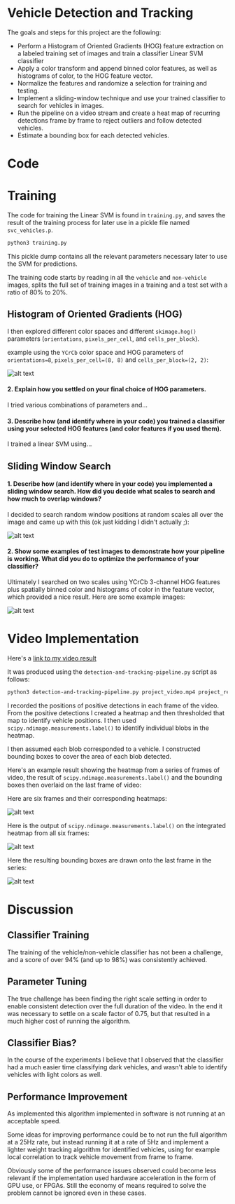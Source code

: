 # Vehicle Detection and Tracking

The goals and steps for this project are the following:

* Perform a Histogram of Oriented Gradients (HOG) feature extraction on
  a labeled training set of images and train a classifier Linear SVM classifier
* Apply a color transform and append binned color features, as well as
  histograms of color, to the HOG feature vector. 
* Normalize the features and randomize a selection for training and testing.
* Implement a sliding-window technique and use your trained classifier to
  search for vehicles in images.
* Run the pipeline on a video stream and create a heat map of recurring
  detections frame by frame to reject outliers and follow detected vehicles.
* Estimate a bounding box for each detected vehicles.

[//]: # (Image References)
[image1]: ./examples/car_not_car.png
[image2]: ./examples/HOG_example.jpg
[image3]: ./examples/sliding_windows.jpg
[image4]: ./examples/sliding_window.jpg
[image5]: ./examples/bboxes_and_heat.png
[image6]: ./examples/labels_map.png
[image7]: ./examples/output_bboxes.png
[video1]: ./project_video.mp4

# Code



# Training

The code for training the Linear SVM is found in `training.py`, and saves the result of the
training process for later use in a pickle file named `svc_vehicles.p`.

```sh
python3 training.py
```

This pickle dump contains all the relevant parameters necessary later to use the SVM for
predictions.

The training code starts by reading in all the `vehicle` and `non-vehicle` images, splits the
full set of training images in a training and a test set with a ratio of 80% to 20%.

## Histogram of Oriented Gradients (HOG)

I then explored different color spaces and different `skimage.hog()` parameters
(`orientations`, `pixels_per_cell`, and `cells_per_block`).

example using the `YCrCb` color space and HOG parameters of `orientations=8`, `pixels_per_cell=(8, 8)` and `cells_per_block=(2, 2)`:


![alt text][image2]


#### 2. Explain how you settled on your final choice of HOG parameters.

I tried various combinations of parameters and...

#### 3. Describe how (and identify where in your code) you trained a classifier using your selected HOG features (and color features if you used them).

I trained a linear SVM using...

## Sliding Window Search

#### 1. Describe how (and identify where in your code) you implemented a sliding window search.  How did you decide what scales to search and how much to overlap windows?

I decided to search random window positions at random scales all over the image and came up with this (ok just kidding I didn't actually ;):

![alt text][image3]

#### 2. Show some examples of test images to demonstrate how your pipeline is working.  What did you do to optimize the performance of your classifier?

Ultimately I searched on two scales using YCrCb 3-channel HOG features plus spatially binned color and histograms of color in the feature vector, which provided a nice result.  Here are some example images:

![alt text][image4]

# Video Implementation

Here's a [link to my video result](./project_result.mp4)

It was produced using the `detection-and-tracking-pipeline.py` script as follows:

```sh
python3 detection-and-tracking-pipeline.py project_video.mp4 project_result.mp4
```

I recorded the positions of positive detections in each frame of the video.
From the positive detections I created a heatmap and then thresholded that
map to identify vehicle positions.  I then used `scipy.ndimage.measurements.label()`
to identify individual blobs in the heatmap.

I then assumed each blob corresponded to a vehicle.  I constructed bounding
boxes to cover the area of each blob detected.  

Here's an example result showing the heatmap from a series of frames of video,
the result of `scipy.ndimage.measurements.label()` and the bounding boxes then
overlaid on the last frame of video:

Here are six frames and their corresponding heatmaps:

![alt text][image5]

Here is the output of `scipy.ndimage.measurements.label()` on the integrated heatmap from all six frames:

![alt text][image6]

Here the resulting bounding boxes are drawn onto the last frame in the series:

![alt text][image7]


# Discussion

## Classifier Training

The training of the vehicle/non-vehicle classifier has not been a challenge, and a
score of over 94% (and up to 98%) was consistently achieved.

## Parameter Tuning

The true challenge has been finding the right scale setting in order to enable
consistent detection over the full duration of the video. In the end it was necessary
to settle on a scale factor of 0.75, but that resulted in a much higher cost
of running the algorithm.

## Classifier Bias?

In the course of the experiments I believe that I observed that the classifier had
a much easier time classifying dark vehicles, and wasn't able to identify vehicles
with light colors as well.

## Performance Improvement

As implemented this algorithm implemented in software is not running at an acceptable
speed.

Some ideas for improving performance could be to not run the full algorithm at a 25Hz
rate, but instead running it at a rate of 5Hz and implement a lighter weight tracking
algorithm for identified vehicles, using for example local correlation to track
vehicle movement from frame to frame.

Obviously some of the performance issues observed could become less relevant if the
implementation used hardware acceleration in the form of GPU use, or FPGAs. Still the
economy of means required to solve the problem cannot be ignored even in these cases.
